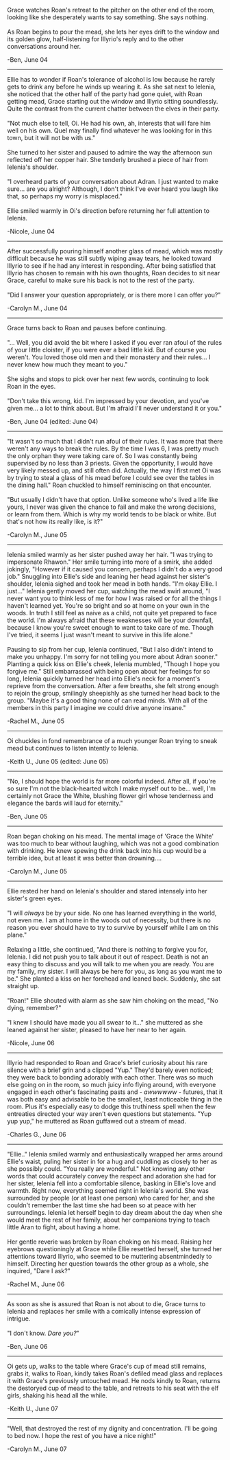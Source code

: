 Grace watches Roan&apos;s retreat to the pitcher on the other end of the room, looking like she desperately wants to say something.  She says nothing.<br><br>As Roan begins to pour the mead, she lets her eyes drift to the window and its golden glow, half-listening for Illyrio&apos;s reply and to the other conversations around her.

-Ben, June 04

---

Ellie has to wonder if Roan&apos;s tolerance of alcohol is low because he rarely gets to drink any before he winds up wearing it. As she sat next to Ielenia, she noticed that the other half of the party had gone quiet, with Roan getting mead, Grace starting out the window and Illyrio sitting soundlessly. Quite the contrast from the current chatter between the elves in their party. <br><br>&quot;Not much else to tell, Oi. He had his own, ah, interests that will fare him well on his own. Quel may finally find whatever he was looking for in this town, but it will not be with us.&quot;<br><br>She turned to her sister and paused to admire the way the afternoon sun reflected off her copper hair. She tenderly brushed a piece of hair from Ielenia&apos;s shoulder. <br><br>&quot;I overheard parts of your conversation about Adran. I just wanted to make sure... are you alright? Although, I don&apos;t think I&apos;ve ever heard you laugh like that, so perhaps my worry is misplaced.&quot;<br><br>Ellie smiled warmly in Oi&apos;s direction before returning her full attention to Ielenia.<br>

-Nicole, June 04

---

After successfully pouring himself another glass of mead, which was mostly difficult because he was still subtly wiping away tears, he looked toward Illyrio to see if he had any interest in responding. After being satisfied that Illyrio has chosen to remain with his own thoughts, Roan decides to sit near Grace, careful to make sure his back is not to the rest of the party.<br><br>&quot;Did I answer your question appropriately, or is there more I can offer you?&quot;

-Carolyn M., June 04

---

Grace turns back to Roan and pauses before continuing.<br><br>&quot;... Well, you did avoid the bit where I asked if you ever ran afoul of the rules of your little cloister, if you were ever a bad little kid.  But of course you weren&apos;t.  You loved those old men and their monastery and their rules...  I never knew how much they meant to you.&quot;<br><br>She sighs and stops to pick over her next few words, continuing to look Roan in the eyes.<br><br>&quot;Don&apos;t take this wrong, kid.  I&apos;m impressed by your devotion, and you&apos;ve given me... a lot to think about.  But I&apos;m afraid I&apos;ll never understand it or you.&quot;

-Ben, June 04 (edited: June 04)

---

&quot;It wasn&apos;t so much that I didn&apos;t run afoul of their rules. It was more that there weren&apos;t any ways to break the rules. By the time I was 6, I was pretty much the only orphan they were taking care of. So I was constantly being supervised by no less than 3 priests. Given the opportunity, I would have very likely messed up, and still often did. Actually, the way I first met Oi was by trying to steal a glass of his mead before I could see over the tables in the dining hall.&quot; Roan chuckled to himself reminiscing on that encounter.<br><br>&quot;But usually I didn&apos;t have that option. Unlike someone who&apos;s lived a life like yours, I never was given the chance to fail and make the wrong decisions, or learn from them. Which is why my world tends to be black or white. But that&apos;s not how its really like, is it?&quot;

-Carolyn M., June 05

---

Ielenia smiled warmly as her sister pushed away her hair. &quot;I was trying to impersonate Rhawon.&quot; Her smile turning into more of a smirk, she added jokingly, &quot;However if it caused you concern, perhaps I didn&apos;t do a very good job.&quot; Snuggling into Ellie&apos;s side and leaning her head against her sister&apos;s shoulder, Ielenia sighed and took her mead in both hands. &quot;I&apos;m okay Ellie. I just...&quot; Ielenia gently moved her cup, watching the mead swirl around, &quot;I never want you to think less of me for how I was raised or for all the things I haven&apos;t learned yet. You&apos;re so bright and so at home on your own in the woods. In truth I still feel as naive as a child, not quite yet prepared to face the world. I&apos;m always afraid that these weaknesses will be your downfall, because I know you&apos;re sweet enough to want to take care of me. Though I&apos;ve tried, it seems I just wasn&apos;t meant to survive in this life alone.&quot;<br><br>Pausing to sip from her cup, Ielenia continued, &quot;But I also didn&apos;t intend to make you unhappy. I&apos;m sorry for not telling you more about Adran sooner.&quot; Planting a quick kiss on Ellie&apos;s cheek, Ielenia mumbled, &quot;Though I hope you forgive me.&quot; Still embarrassed with being open about her feelings for so long, Ielenia quickly turned her head into Ellie&apos;s neck for a moment&apos;s reprieve from the conversation. After a few breaths, she felt strong enough to rejoin the group, smilingly sheepishly as she turned her head back to the group. &quot;Maybe it&apos;s a good thing none of can read minds. With all of the members in this party I imagine we could drive anyone insane.&quot;

-Rachel M., June 05

---

Oi chuckles in fond remembrance of a much younger Roan trying to sneak mead but continues to listen intently to Ielenia.

-Keith U., June 05 (edited: June 05)

---

&quot;No, I should hope the world is far more colorful indeed.  After all, if you&apos;re so sure I&apos;m not the black-hearted witch I make myself out to be... well, I&apos;m certainly not Grace the White, blushing flower girl whose tenderness and elegance the bards will laud for eternity.&quot;

-Ben, June 05

---

Roan began choking on his mead. The mental image of &apos;Grace the White&apos; was too much to bear without laughing, which was not a good combination with drinking. He knew spewing the drink back into his cup would be a terrible idea, but at least it was better than drowning....

-Carolyn M., June 05

---

Ellie rested her hand on Ielenia&apos;s shoulder and stared intensely into her sister&apos;s green eyes. <br><br>&quot;I will <em>always</em> be by your side. No one has learned everything in the world, not even me.  I am at home in the woods out of necessity, but there is no reason you ever should have to try to survive by yourself while I am on this plane.&quot;<br><br>Relaxing a little, she continued, &quot;And there is nothing to forgive you for, Ielenia. I did not push you to talk about it out of respect. Death is not an easy thing to discuss and you will talk to me when you are ready. You are my family, my sister. I will always be here for you, as long as you want me to be.&quot; She planted a kiss on her forehead and leaned back. Suddenly, she sat straight up.<br><br>&quot;Roan!&quot; Ellie shouted with alarm as she saw him choking on the mead, &quot;No dying, remember?&quot;<br><br>&quot;I knew I should have made you all swear to it...&quot; she muttered as she leaned against her sister, pleased to have her near to her again.

-Nicole, June 06

---

Illyrio had responded to Roan and Grace&apos;s brief curiosity about his rare silence with a brief grin and a clipped &quot;Yup.&quot; They&apos;d barely even noticed; they were back to bonding adorably with each other. There was so much else going on in the room, so much juicy info flying around, with everyone engaged in each other&apos;s fascinating pasts and - <em>awwwwww</em> - futures, that it was both easy and advisable to be the smallest, least noticeable thing in the room. Plus it&apos;s especially easy to dodge this truthiness spell when the few entreaties directed your way aren&apos;t even questions but statements. &quot;Yup yup yup,&quot; he muttered as Roan guffawed out a stream of mead. 

-Charles G., June 06

---

&quot;Ellie..&quot; Ielenia smiled warmly and enthusiastically wrapped her arms around Ellie&apos;s waist, puling her sister in for a hug and cuddling as closely to her as she possibly could. &quot;You really are wonderful.&quot; Not knowing any other words that could accurately convey the respect and adoration she had for her sister, Ielenia fell into a comfortable silence, basking in Ellie&apos;s love and warmth. Right now, everything seemed right in Ielenia&apos;s world. She was surrounded by people (or at least one person) who cared for her, and she couldn&apos;t remember the last time she had been so at peace with her surroundings. Ielenia let herself begin to day dream about the day when she would meet the rest of her family, about her companions trying to teach little Aran to fight, about having a home.<br><br>Her gentle reverie was broken by Roan choking on his mead. Raising her eyebrows questioningly at Grace while Ellie resettled herself, she turned her attentions toward Illyrio, who seemed to be muttering absentmindedly to himself. Directing her question towards the other group as a whole, she inquired, &quot;Dare I ask?&quot;

-Rachel M., June 06

---

As soon as she is assured that Roan is not about to die, Grace turns to Ielenia and replaces her smile with a comically intense expression of intrigue.<br><br>&quot;I don&apos;t know.  <em>Dare you?</em>&quot;

-Ben, June 06

---

Oi gets up, walks to the table where Grace&apos;s cup of mead still remains, grabs it, walks to Roan, kindly takes Roan&apos;s defiled mead glass and replaces it with Grace&apos;s previously untouched mead. He nods kindly to Roan, returns the destoryed cup of mead to the table, and retreats to his seat with the elf girls, shaking his head all the while.

-Keith U., June 07

---

&quot;Well, that destroyed the rest of my dignity and concentration. I&apos;ll be going to bed now. I hope the rest of you have a nice night!&quot;<br>

-Carolyn M., June 07